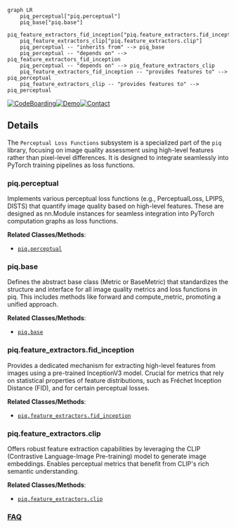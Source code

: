 ```mermaid
graph LR
    piq_perceptual["piq.perceptual"]
    piq_base["piq.base"]
    piq_feature_extractors_fid_inception["piq.feature_extractors.fid_inception"]
    piq_feature_extractors_clip["piq.feature_extractors.clip"]
    piq_perceptual -- "inherits from" --> piq_base
    piq_perceptual -- "depends on" --> piq_feature_extractors_fid_inception
    piq_perceptual -- "depends on" --> piq_feature_extractors_clip
    piq_feature_extractors_fid_inception -- "provides features to" --> piq_perceptual
    piq_feature_extractors_clip -- "provides features to" --> piq_perceptual
```

[![CodeBoarding](https://img.shields.io/badge/Generated%20by-CodeBoarding-9cf?style=flat-square)](https://github.com/CodeBoarding/GeneratedOnBoardings)[![Demo](https://img.shields.io/badge/Try%20our-Demo-blue?style=flat-square)](https://www.codeboarding.org/demo)[![Contact](https://img.shields.io/badge/Contact%20us%20-%20contact@codeboarding.org-lightgrey?style=flat-square)](mailto:contact@codeboarding.org)

## Details

The `Perceptual Loss Functions` subsystem is a specialized part of the `piq` library, focusing on image quality assessment using high-level features rather than pixel-level differences. It is designed to integrate seamlessly into PyTorch training pipelines as loss functions.

### piq.perceptual
Implements various perceptual loss functions (e.g., PerceptualLoss, LPIPS, DISTS) that quantify image quality based on high-level features. These are designed as nn.Module instances for seamless integration into PyTorch computation graphs as loss functions.


**Related Classes/Methods**:

- <a href="https://github.com/photosynthesis-team/piq/blob/master/piq/perceptual.py" target="_blank" rel="noopener noreferrer">`piq.perceptual`</a>


### piq.base
Defines the abstract base class (Metric or BaseMetric) that standardizes the structure and interface for all image quality metrics and loss functions in piq. This includes methods like forward and compute_metric, promoting a unified approach.


**Related Classes/Methods**:

- <a href="https://github.com/photosynthesis-team/piq/blob/master/piq/base.py" target="_blank" rel="noopener noreferrer">`piq.base`</a>


### piq.feature_extractors.fid_inception
Provides a dedicated mechanism for extracting high-level features from images using a pre-trained InceptionV3 model. Crucial for metrics that rely on statistical properties of feature distributions, such as Fréchet Inception Distance (FID), and for certain perceptual losses.


**Related Classes/Methods**:

- <a href="https://github.com/photosynthesis-team/piq/blob/master/piq/feature_extractors/fid_inception.py" target="_blank" rel="noopener noreferrer">`piq.feature_extractors.fid_inception`</a>


### piq.feature_extractors.clip
Offers robust feature extraction capabilities by leveraging the CLIP (Contrastive Language-Image Pre-training) model to generate image embeddings. Enables perceptual metrics that benefit from CLIP's rich semantic understanding.


**Related Classes/Methods**:

- <a href="https://github.com/photosynthesis-team/piq/blob/master/piq/feature_extractors/clip.py" target="_blank" rel="noopener noreferrer">`piq.feature_extractors.clip`</a>




### [FAQ](https://github.com/CodeBoarding/GeneratedOnBoardings/tree/main?tab=readme-ov-file#faq)